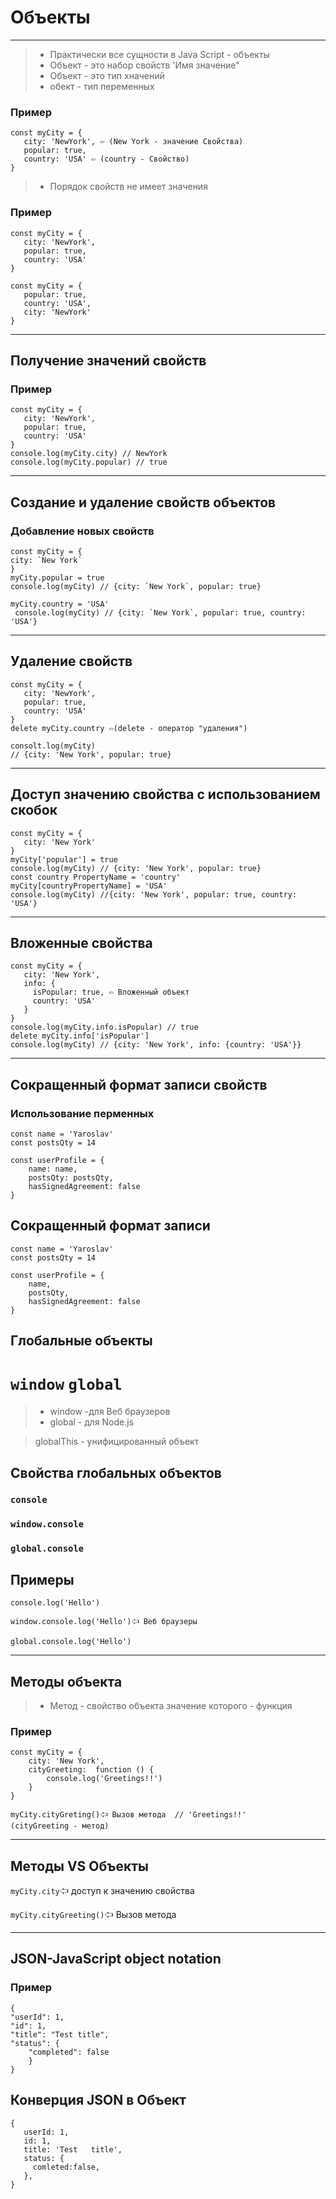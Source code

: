 # Объекты
***
> * Практически все сущности в Java Script - объекты
> * Объект - это набор свойств 'Имя значение"
> * Объект - это тип хначений
> * обект - тип переменных

### Пример
```
const myCity = {
   city: 'NewYork', ⇦ (New York - значение Свойства)
   popular: true,
   country: 'USA' ⇦ (country - Свойство)
}
```
> * Порядок свойств не имеет значения
### Пример
```
const myCity = {
   city: 'NewYork', 
   popular: true,
   country: 'USA' 
}
```
```
const myCity = {
   popular: true,
   country: 'USA',
   city: 'NewYork'
}
```
***
## Получение значений свойств
### Пример
```
const myCity = {
   city: 'NewYork', 
   popular: true,
   country: 'USA' 
}
console.log(myCity.city) // NewYork
console.log(myCity.popular) // true
```
***
## Создание и удаление свойств объектов
### Добавление новых свойств
```
const myCity = {
city: `New York`
}
myCity.popular = true
console.log(myCity) // {city: `New York`, popular: true}

myCity.country = 'USA'
 console.log(myCity) // {city: `New York`, popular: true, country: 'USA'} 
```
***
## Удаление свойств
```
const myCity = {
   city: 'NewYork', 
   popular: true,
   country: 'USA' 
}
delete myCity.country ⇦(delete - оператор "удаления")

consolt.log(myCity)
// {city: 'New York', popular: true}
```
*** 
## Доступ значению свойства с использованием скобок
```
const myCity = {
   city: 'New York'
}
myCity['popular'] = true
console.log(myCity) // {city: 'New York', popular: true}
const country PropertyName = 'country'
myCity[countryPropertyName] = 'USA'
console.log(myCity) //{city: 'New York', popular: true, country: 'USA'}  
```
***
## Вложенные свойства
```
const myCity = {
   city: 'New York',
   info: {
     isPopular: true, ⇦ Вложенный объект
     country: 'USA'
   }
}
console.log(myCity.info.isPopular) // true
delete myCity.info['isPopular']
console.log(myCity) // {city: 'New York', info: {country: 'USA'}}
```
***
## Сокращенный формат записи свойств
### Использование перменных
```
const name = 'Yaroslav'
const postsQty = 14

const userProfile = {
    name: name,
    postsQty: postsQty,
    hasSignedAgreement: false
}
```
## Сокращенный формат записи
```angular2html
const name = 'Yaroslav'
const postsQty = 14

const userProfile = {
    name,
    postsQty,
    hasSignedAgreement: false
}
```
## Глобальные объекты
# ```window``` ```global```
> * window -для Веб браузеров
> * global - для Node.js

> globalThis - унифицированный объект
## Свойства глобальных объектов
### ```console```
### ```window.console```
### ```global.console```
## Примеры
```
console.log('Hello')
```
```
window.console.log('Hello')🢦 Веб браузеры
```
```
global.console.log('Hello')
```
***
## Методы объекта
> * Метод - свойство объекта значение которого - функция
### Пример
```
const myCity = {
    city: 'New York',
    cityGreeting:  function () {
        console.log('Greetings!!')
    }
}

myCity.cityGreting()🢦 Вызов метода  // 'Greetings!!'
(cityGreeting - метод)
```
***
## Методы VS Объекты
```myCity.city```🢦 доступ к значению свойства

```myCity.cityGreeting()```🢦 Вызов метода
***
## JSON-JavaScript object notation
### Пример
```angular2html
{
"userId": 1,
"id": 1,
"title": "Test title",
"status": {
    "completed": false
    }
}
```
## Конверция JSON в Объект
```
{
   userId: 1,
   id: 1,
   title: 'Test   title',
   status: {
     comleted:false,
   },
}
```

































